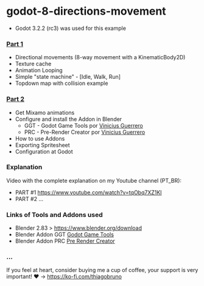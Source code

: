 # godot-8-directions-movement

- Godot 3.2.2 (rc3) was used for this example

### [Part 1](part1/)
- Directional movements (8-way movement with a KinematicBody2D)
- Texture cache
- Animation Looping
- Simple "state machine" - [Idle, Walk, Run]
- Topdown map with collision example

### [Part 2](part2/)
- Get Mixamo animations
- Configure and install the Addon in Blender
    - GGT - Godot Game Tools por [Vinicius Guerrero](https://github.com/vini-guerrero)
    - PRC - Pre-Render Creator por [Vinicius Guerrero](https://github.com/vini-guerrero)
- How to use Addons
- Exporting Spritesheet
- Configuration at Godot

### Explanation
Video with the complete explanation on my Youtube channel (PT_BR): 
- PART #1 https://www.youtube.com/watch?v=tqObq7XZ1KI
- PART #2 ...

### Links of Tools and Addons used
- Blender 2.83 > https://www.blender.org/download
- Blender Addon GGT [Godot Game Tools](https://viniguerrero.itch.io/godot-game-tools)
- Blender Addon PRC [Pre Render Creator](https://viniguerrero.itch.io/pre-render-creator)

### ...
If you feel at heart, consider buying me a cup of coffee, your support is very important! :heart: -> https://ko-fi.com/thiagobruno
